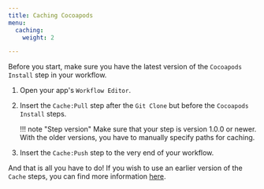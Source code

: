 ```yaml
---
title: Caching Cocoapods
menu:
  caching:
    weight: 2

---
```

Before you start, make sure you have the latest version of the `Cocoapods Install` step in your workflow.

1. Open your app's `Workflow Editor`.

1. Insert the `Cache:Pull` step after the `Git Clone` but before the `Cocoapods Install` steps.

    !!! note "Step version"
        Make sure that your step is version 1.0.0 or newer. With the older versions, you have to manually specify paths for caching.

1. Insert the `Cache:Push` step to the very end of your workflow.

And that is all you have to do! If you wish to use an earlier version of the `Cache` steps, you can find more information [here](https://discuss.bitrise.io/t/how-to-cache-cocoapods-dependencies/193).